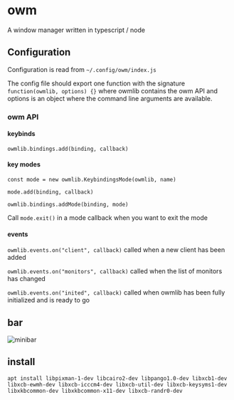 # owm
A window manager written in typescript / node

## Configuration
Configuration is read from `~/.config/owm/index.js`

The config file should export one function with the signature `function(owmlib, options) {}` where owmlib contains the owm API and options is an object where the command line arguments are available.

### owm API
#### keybinds
`owmlib.bindings.add(binding, callback)`
#### key modes
`const mode = new owmlib.KeybindingsMode(owmlib, name)`

`mode.add(binding, callback)`

`owmlib.bindings.addMode(binding, mode)`

Call `mode.exit()` in a mode callback when you want to exit the mode
#### events
`owmlib.events.on("client", callback)`
called when a new client has been added

`owmlib.events.on("monitors", callback)`
called when the list of monitors has changed

`owmlib.events.on("inited", callback)`
called when owmlib has been fully initialized and is ready to go

## bar
![minibar](https://user-images.githubusercontent.com/381040/72105073-a970e500-32e1-11ea-930d-bc47701921b3.png)

## install
`apt install libpixman-1-dev libcairo2-dev libpango1.0-dev libxcb1-dev libxcb-ewmh-dev libxcb-icccm4-dev libxcb-util-dev libxcb-keysyms1-dev libxkbcommon-dev libxkbcommon-x11-dev libxcb-randr0-dev`
